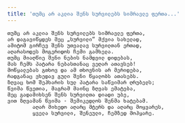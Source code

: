 ```yaml
---
title: 'თუმც არ აკლია შენს სურვილებს სიმრავლე ფერთა...'
---
```


    თუმც არ აკლია შენს სურვილებს სიმრავლე ფერთა,
    არ დაგავიწყდეს მეც „სურვილი“ მქვია სახელად,
    ამიტომ გირჩევ შენს უთვალავ სურვილთან ერთად,
    აღარასოდეს მოგერიდოს ჩემი გამხელა.
    თუმც მიაღწიე შენი ნების ნამდვილ დიდებას,
    მას ჩემს პატარა ნებასთანაც ვეღარ ათავსებ!
    მოწყალებას გთხოვ და ამ თხოვნის არ მერიდება,
    რადგანაც ვხედავ გული შენი წყალობს ათასებს.
    ზღვაც ხომ შეჰხარის სულ პატარა საწვიმარ ღრუბელს;
    წვიმა წვეთია, მაგრამ მაინც ზღვას ემატება,
    მეც გადამიხსენ შენს სურვილთა დიადი უბე,
    ვით ზღვამან წვიმა - შემიკედლოს შენმა ხატებამ.
            აღარ მიხედო აღარც მტერს და აღარც მოყვარეს,
            ყველა სურვილი, შენეული, ჩემზედ მოჰყარე.
